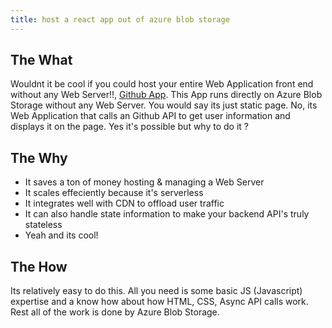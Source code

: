 ```yaml
---
title: host a react app out of azure blob storage
---
```


## The What

Wouldnt it be cool if you could host your entire Web Application front end without any Web Server!!, [Github App](https://yogimonkey.z29.web.core.windows.net/). This App runs directly on Azure Blob Storage without any Web Server. You would say its just static page. No, its Web Application that calls an Github API to get user information and displays it on the page. Yes it's possible but why to do it ?

## The Why

- It saves a ton of money hosting & managing a Web Server
- It scales effeciently because it's serverless
- It integrates well with CDN to offload user traffic
- It can also handle state information to make your backend API's truly stateless
- Yeah and its cool!


## The How

Its relatively easy to do this. All you need is some basic JS (Javascript) expertise and a know how about how HTML, CSS, Async API calls work. Rest all of the work is done by Azure Blob Storage.
